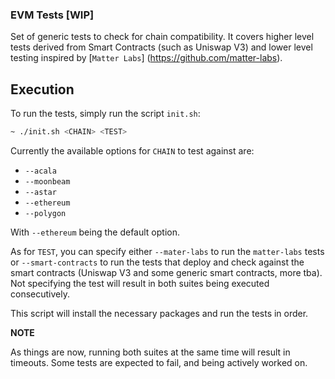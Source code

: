 ### EVM Tests [WIP]

Set of generic tests to check for chain compatibility. It covers higher level 
tests derived from Smart Contracts (such as Uniswap V3) and lower level testing inspired by [`Matter Labs`]
(https://github.com/matter-labs).

## Execution

To run the tests, simply run the script `init.sh`:

```sh
~ ./init.sh <CHAIN> <TEST>
```
Currently the available options for `CHAIN` to test against are:
* `--acala`
* `--moonbeam`
* `--astar`
* `--ethereum`
* `--polygon`

With `--ethereum` being the default option.

As for `TEST`, you can specify either `--mater-labs` to run the `matter-labs`
tests or `--smart-contracts` to run the tests that deploy and check against the
smart contracts (Uniswap V3 and some generic smart contracts, more tba). Not
specifying the test will result in both suites being executed consecutively.

This script will install the necessary packages and run the tests in order.

**NOTE**

As things are now, running both suites at the same time will result in timeouts.
Some tests are expected to fail, and being actively worked on.
